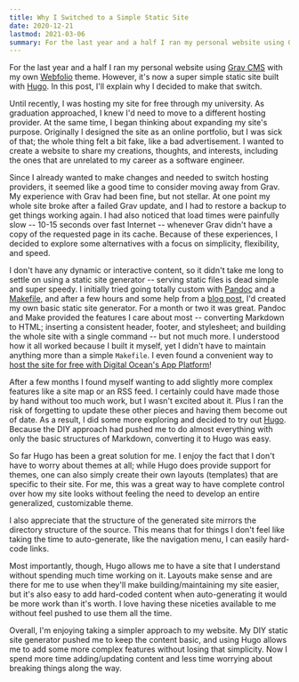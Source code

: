 ```yaml
---
title: Why I Switched to a Simple Static Site
date: 2020-12-21
lastmod: 2021-03-06
summary: For the last year and a half I ran my personal website using Grav CMS with my own Webfolio theme. However, it’s now a super simple static site built with Hugo. In this post, I explain why I decided to make that switch.
---
```


For the last year and a half I ran my personal website using [Grav CMS](https://getgrav.org) with my own [Webfolio](/creations/webfolio) theme. However, it's now a super simple static site built with [Hugo](https://gohugo.io). In this post, I'll explain why I decided to make that switch.

Until recently, I was hosting my site for free through my university. As graduation approached, I knew I'd need to move to a different hosting provider. At the same time, I began thinking about expanding my site's purpose. Originally I designed the site as an online portfolio, but I was sick of that; the whole thing felt a bit fake, like a bad advertisement. I wanted to create a website to share my creations, thoughts, and interests, including the ones that are unrelated to my career as a software engineer.

Since I already wanted to make changes and needed to switch hosting providers, it seemed like a good time to consider moving away from Grav. My experience with Grav had been fine, but not stellar. At one point my whole site broke after a failed Grav update, and I had to restore a backup to get things working again. I had also noticed that load times were painfully slow -- 10-15 seconds over fast Internet -- whenever Grav didn't have a copy of the requested page in its cache. Because of these experiences, I decided to explore some alternatives with a focus on simplicity, flexibility, and speed.

I don't have any dynamic or interactive content, so it didn't take me long to settle on using a static site generator -- serving static files is dead simple and super speedy. I initially tried going totally custom with [Pandoc](https://pandoc.org) and a [Makefile](https://www.gnu.org/software/make/), and after a few hours and some help from a [blog post](https://itnext.io/glorious-makefile-building-your-static-website-4e7cdc32d985), I'd created my own basic static site generator. For a month or two it was great. Pandoc and Make provided the features I care about most -- converting Markdown to HTML; inserting a consistent header, footer, and stylesheet; and building the whole site with a single command -- but not much more. I understood how it all worked because I built it myself, yet I didn't have to maintain anything more than a simple `Makefile`. I even found a convenient way to [host the site for free with Digital Ocean's App Platform](https://www.digitalocean.com/community/tutorials/how-to-deploy-a-static-website-to-the-cloud-with-digitalocean-app-platform)!

After a few months I found myself wanting to add slightly more complex features like a site map or an RSS feed. I certainly could have made those by hand without too much work, but I wasn't excited about it. Plus I ran the risk of forgetting to update these other pieces and having them become out of date. As a result, I did some more exploring and decided to try out [Hugo](https://gohugo.io). Because the DIY approach had pushed me to do almost everything with only the basic structures of Markdown, converting it to Hugo was easy.

So far Hugo has been a great solution for me. I enjoy the fact that I don't have to worry about themes at all; while Hugo does provide support for themes, one can also simply create their own layouts (templates) that are specific to their site. For me, this was a great way to have complete control over how my site looks without feeling the need to develop an entire generalized, customizable theme.

I also appreciate that the structure of the generated site mirrors the directory structure of the source. This means that for things I don't feel like taking the time to auto-generate, like the navigation menu, I can easily hard-code links.

Most importantly, though, Hugo allows me to have a site that I understand without spending much time working on it. Layouts make sense and are there for me to use when they'll make building/maintaining my site easier, but it's also easy to add hard-coded content when auto-generating it would be more work than it's worth. I love having these niceties available to me without feel pushed to use them all the time.

Overall, I'm enjoying taking a simpler approach to my website. My DIY static site generator pushed me to keep the content basic, and using Hugo allows me to add some more complex features without losing that simplicity. Now I spend more time adding/updating content and less time worrying about breaking things along the way.
